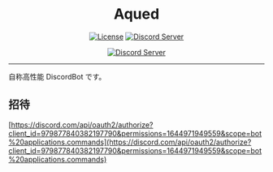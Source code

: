 <div align="center">
<h1>Aqued</h1>

[![License](https://img.shields.io/github/license/aqued-dev/aqued)](https://github.com/aqued-dev/aqued/blob/main/LICENSE)
[![Discord Server](https://discord.com/api/guilds/980051727820664832/embed.png)](https://discord.gg/rE75MJswYw)<br />

[![Discord Server](https://discord.com/api/guilds/980051727820664832/embed.png?style=banner2)](https://discord.gg/rE75MJswYw)

</div>

---

自称高性能 DiscordBot です。


## 招待

[https://discord.com/api/oauth2/authorize?client_id=979877840382197790&permissions=1644971949559&scope=bot%20applications.commands](https://discord.com/api/oauth2/authorize?client_id=979877840382197790&permissions=1644971949559&scope=bot%20applications.commands)
